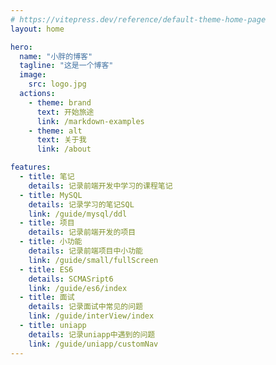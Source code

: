 ```yaml
---
# https://vitepress.dev/reference/default-theme-home-page
layout: home

hero:
  name: "小胖的博客"
  tagline: "这是一个博客"
  image:
    src: logo.jpg
  actions:
    - theme: brand
      text: 开始旅途
      link: /markdown-examples
    - theme: alt
      text: 关于我
      link: /about

features:
  - title: 笔记
    details: 记录前端开发中学习的课程笔记
  - title: MySQL
    details: 记录学习的笔记SQL
    link: /guide/mysql/ddl
  - title: 项目
    details: 记录前端开发的项目
  - title: 小功能
    details: 记录前端项目中小功能
    link: /guide/small/fullScreen
  - title: ES6
    details: SCMASript6
    link: /guide/es6/index
  - title: 面试
    details: 记录面试中常见的问题
    link: /guide/interView/index
  - title: uniapp
    details: 记录uniapp中遇到的问题
    link: /guide/uniapp/customNav
---
```


